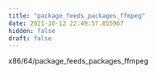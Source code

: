 ```yaml
---
title: "package_feeds_packages_ffmpeg"
date: 2021-10-12 22:49:57.855967
hidden: false
draft: false
---
```


x86/64/package_feeds_packages_ffmpeg

